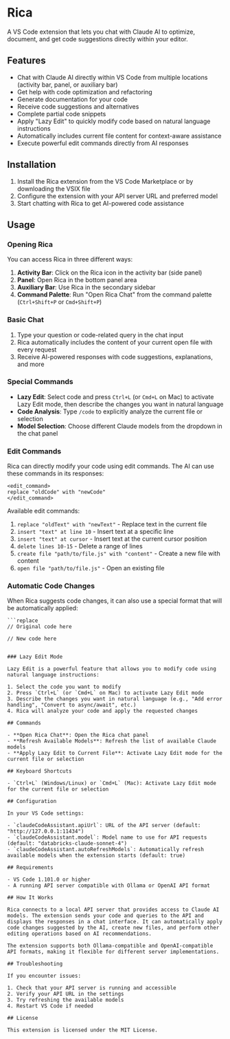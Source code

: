 # Rica

A VS Code extension that lets you chat with Claude AI to optimize, document, and get code suggestions directly within your editor.


## Features

- Chat with Claude AI directly within VS Code from multiple locations (activity bar, panel, or auxiliary bar)
- Get help with code optimization and refactoring
- Generate documentation for your code
- Receive code suggestions and alternatives
- Complete partial code snippets
- Apply "Lazy Edit" to quickly modify code based on natural language instructions
- Automatically includes current file content for context-aware assistance
- Execute powerful edit commands directly from AI responses

## Installation

1. Install the Rica extension from the VS Code Marketplace or by downloading the VSIX file
2. Configure the extension with your API server URL and preferred model
3. Start chatting with Rica to get AI-powered code assistance

## Usage

### Opening Rica

You can access Rica in three different ways:

1. **Activity Bar**: Click on the Rica icon in the activity bar (side panel)
2. **Panel**: Open Rica in the bottom panel area
3. **Auxiliary Bar**: Use Rica in the secondary sidebar
4. **Command Palette**: Run "Open Rica Chat" from the command palette (`Ctrl+Shift+P` or `Cmd+Shift+P`)

### Basic Chat

1. Type your question or code-related query in the chat input
2. Rica automatically includes the content of your current open file with every request
3. Receive AI-powered responses with code suggestions, explanations, and more

### Special Commands

- **Lazy Edit**: Select code and press `Ctrl+L` (or `Cmd+L` on Mac) to activate Lazy Edit mode, then describe the changes you want in natural language
- **Code Analysis**: Type `/code` to explicitly analyze the current file or selection
- **Model Selection**: Choose different Claude models from the dropdown in the chat panel

### Edit Commands

Rica can directly modify your code using edit commands. The AI can use these commands in its responses:

```
<edit_command>
replace "oldCode" with "newCode"
</edit_command>
```

Available edit commands:
1. `replace "oldText" with "newText"` - Replace text in the current file
2. `insert "text" at line 10` - Insert text at a specific line
3. `insert "text" at cursor` - Insert text at the current cursor position
4. `delete lines 10-15` - Delete a range of lines
5. `create file "path/to/file.js" with "content"` - Create a new file with content
6. `open file "path/to/file.js"` - Open an existing file

### Automatic Code Changes

When Rica suggests code changes, it can also use a special format that will be automatically applied:

```
```replace
// Original code here
```

```with
// New code here
```
```

### Lazy Edit Mode

Lazy Edit is a powerful feature that allows you to modify code using natural language instructions:

1. Select the code you want to modify
2. Press `Ctrl+L` (or `Cmd+L` on Mac) to activate Lazy Edit mode
3. Describe the changes you want in natural language (e.g., "Add error handling", "Convert to async/await", etc.)
4. Rica will analyze your code and apply the requested changes

## Commands

- **Open Rica Chat**: Open the Rica chat panel
- **Refresh Available Models**: Refresh the list of available Claude models
- **Apply Lazy Edit to Current File**: Activate Lazy Edit mode for the current file or selection

## Keyboard Shortcuts

- `Ctrl+L` (Windows/Linux) or `Cmd+L` (Mac): Activate Lazy Edit mode for the current file or selection

## Configuration

In your VS Code settings:

- `claudeCodeAssistant.apiUrl`: URL of the API server (default: "http://127.0.0.1:11434")
- `claudeCodeAssistant.model`: Model name to use for API requests (default: "databricks-claude-sonnet-4")
- `claudeCodeAssistant.autoRefreshModels`: Automatically refresh available models when the extension starts (default: true)

## Requirements

- VS Code 1.101.0 or higher
- A running API server compatible with Ollama or OpenAI API format

## How It Works

Rica connects to a local API server that provides access to Claude AI models. The extension sends your code and queries to the API and displays the responses in a chat interface. It can automatically apply code changes suggested by the AI, create new files, and perform other editing operations based on AI recommendations.

The extension supports both Ollama-compatible and OpenAI-compatible API formats, making it flexible for different server implementations.

## Troubleshooting

If you encounter issues:

1. Check that your API server is running and accessible
2. Verify your API URL in the settings
3. Try refreshing the available models
4. Restart VS Code if needed

## License

This extension is licensed under the MIT License.
